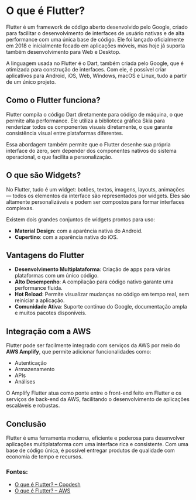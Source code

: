 # O que é Flutter?

Flutter é um framework de código aberto desenvolvido pelo Google, criado para facilitar o desenvolvimento de interfaces de usuário nativas e de alta performance com uma única base de código. Ele foi lançado oficialmente em 2018 e inicialmente focado em aplicações móveis, mas hoje já suporta também desenvolvimento para Web e Desktop.

A linguagem usada no Flutter é o Dart, também criada pelo Google, que é otimizada para construção de interfaces. Com ele, é possível criar aplicativos para Android, iOS, Web, Windows, macOS e Linux, tudo a partir de um único projeto.

## Como o Flutter funciona?

Flutter compila o código Dart diretamente para código de máquina, o que permite alta performance. Ele utiliza a biblioteca gráfica Skia para renderizar todos os componentes visuais diretamente, o que garante consistência visual entre plataformas diferentes.

Essa abordagem também permite que o Flutter desenhe sua própria interface do zero, sem depender dos componentes nativos do sistema operacional, o que facilita a personalização.

## O que são Widgets?

No Flutter, tudo é um widget: botões, textos, imagens, layouts, animações — todos os elementos da interface são representados por widgets. Eles são altamente personalizáveis e podem ser compostos para formar interfaces complexas.

Existem dois grandes conjuntos de widgets prontos para uso:
- **Material Design**: com a aparência nativa do Android.
- **Cupertino**: com a aparência nativa do iOS.

## Vantagens do Flutter

- **Desenvolvimento Multiplataforma**: Criação de apps para várias plataformas com um único código.
- **Alto Desempenho**: A compilação para código nativo garante uma performance fluida.
- **Hot Reload**: Permite visualizar mudanças no código em tempo real, sem reiniciar a aplicação.
- **Comunidade Ativa**: Suporte contínuo do Google, documentação ampla e muitos pacotes disponíveis.

## Integração com a AWS

Flutter pode ser facilmente integrado com serviços da AWS por meio do **AWS Amplify**, que permite adicionar funcionalidades como:
- Autenticação
- Armazenamento
- APIs
- Análises

O Amplify Flutter atua como ponte entre o front-end feito em Flutter e os serviços de back-end da AWS, facilitando o desenvolvimento de aplicações escaláveis e robustas.

## Conclusão

Flutter é uma ferramenta moderna, eficiente e poderosa para desenvolver aplicações multiplataforma com uma interface rica e consistente. Com uma base de código única, é possível entregar produtos de qualidade com economia de tempo e recursos.

### Fontes:
- [O que é Flutter? – Coodesh](https://coodesh.com/blog/dicionario/o-que-e-flutter/)
- [O que é Flutter? – AWS](https://aws.amazon.com/pt/what-is/flutter/)

